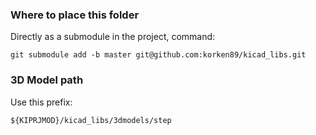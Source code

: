### Where to place this folder

Directly as a submodule in the project, command:

`git submodule add -b master git@github.com:korken89/kicad_libs.git`

### 3D Model path

Use this prefix:

`${KIPRJMOD}/kicad_libs/3dmodels/step`
